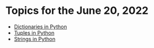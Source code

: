 # Topics for the June 20, 2022

- [Dictionaries in Python](https://www.w3schools.com/python/python_dictionaries.asp)
- [Tuples in Python](https://www.w3schools.com/python/python_tuples.asp)
- [Strings in Python](https://www.w3schools.com/python/python_strings.asp)
